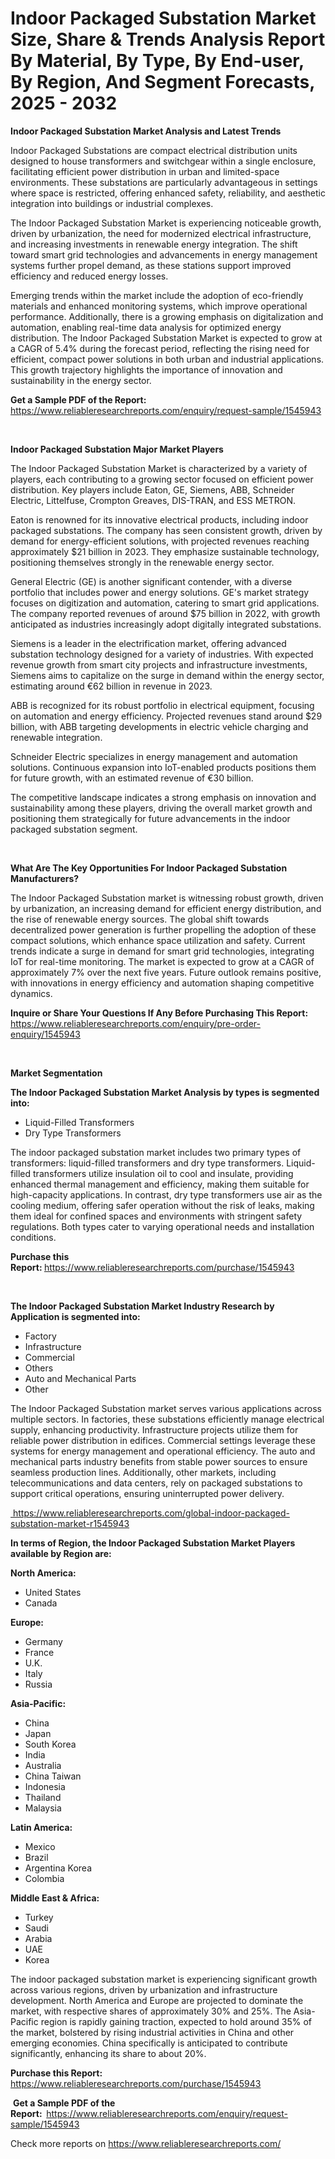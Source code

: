 <p><h1>Indoor Packaged Substation Market Size, Share & Trends Analysis Report By Material, By Type, By End-user, By Region, And Segment Forecasts, 2025 - 2032</h1></p><p><strong>Indoor Packaged Substation Market Analysis and Latest Trends</strong></p>
<p><p>Indoor Packaged Substations are compact electrical distribution units designed to house transformers and switchgear within a single enclosure, facilitating efficient power distribution in urban and limited-space environments. These substations are particularly advantageous in settings where space is restricted, offering enhanced safety, reliability, and aesthetic integration into buildings or industrial complexes.</p><p>The Indoor Packaged Substation Market is experiencing noticeable growth, driven by urbanization, the need for modernized electrical infrastructure, and increasing investments in renewable energy integration. The shift toward smart grid technologies and advancements in energy management systems further propel demand, as these stations support improved efficiency and reduced energy losses.</p><p>Emerging trends within the market include the adoption of eco-friendly materials and enhanced monitoring systems, which improve operational performance. Additionally, there is a growing emphasis on digitalization and automation, enabling real-time data analysis for optimized energy distribution. The Indoor Packaged Substation Market is expected to grow at a CAGR of 5.4% during the forecast period, reflecting the rising need for efficient, compact power solutions in both urban and industrial applications. This growth trajectory highlights the importance of innovation and sustainability in the energy sector.</p></p>
<p><strong>Get a Sample PDF of the Report:&nbsp;</strong> <a href="https://www.reliableresearchreports.com/enquiry/request-sample/1545943?utm_campaign=2222&utm_medium=2&utm_source=Github&utm_content=ia&utm_term=11042025&utm_id=indoor-packaged-substation">https://www.reliableresearchreports.com/enquiry/request-sample/1545943</a></p>
<p>&nbsp;</p>
<p><strong>Indoor Packaged Substation Major Market Players</strong></p>
<p><p>The Indoor Packaged Substation Market is characterized by a variety of players, each contributing to a growing sector focused on efficient power distribution. Key players include Eaton, GE, Siemens, ABB, Schneider Electric, Littelfuse, Crompton Greaves, DIS-TRAN, and ESS METRON.</p><p>Eaton is renowned for its innovative electrical products, including indoor packaged substations. The company has seen consistent growth, driven by demand for energy-efficient solutions, with projected revenues reaching approximately $21 billion in 2023. They emphasize sustainable technology, positioning themselves strongly in the renewable energy sector.</p><p>General Electric (GE) is another significant contender, with a diverse portfolio that includes power and energy solutions. GE's market strategy focuses on digitization and automation, catering to smart grid applications. The company reported revenues of around $75 billion in 2022, with growth anticipated as industries increasingly adopt digitally integrated substations.</p><p>Siemens is a leader in the electrification market, offering advanced substation technology designed for a variety of industries. With expected revenue growth from smart city projects and infrastructure investments, Siemens aims to capitalize on the surge in demand within the energy sector, estimating around €62 billion in revenue in 2023.</p><p>ABB is recognized for its robust portfolio in electrical equipment, focusing on automation and energy efficiency. Projected revenues stand around $29 billion, with ABB targeting developments in electric vehicle charging and renewable integration.</p><p>Schneider Electric specializes in energy management and automation solutions. Continuous expansion into IoT-enabled products positions them for future growth, with an estimated revenue of €30 billion.</p><p>The competitive landscape indicates a strong emphasis on innovation and sustainability among these players, driving the overall market growth and positioning them strategically for future advancements in the indoor packaged substation segment.</p></p>
<p>&nbsp;</p>
<p><strong>What Are The Key Opportunities For Indoor Packaged Substation Manufacturers?</strong></p>
<p><p>The Indoor Packaged Substation market is witnessing robust growth, driven by urbanization, an increasing demand for efficient energy distribution, and the rise of renewable energy sources. The global shift towards decentralized power generation is further propelling the adoption of these compact solutions, which enhance space utilization and safety. Current trends indicate a surge in demand for smart grid technologies, integrating IoT for real-time monitoring. The market is expected to grow at a CAGR of approximately 7% over the next five years. Future outlook remains positive, with innovations in energy efficiency and automation shaping competitive dynamics.</p></p>
<p><strong>Inquire or Share Your Questions If Any Before Purchasing This Report:</strong> <a href="https://www.reliableresearchreports.com/enquiry/pre-order-enquiry/1545943?utm_campaign=2222&utm_medium=2&utm_source=Github&utm_content=ia&utm_term=11042025&utm_id=indoor-packaged-substation">https://www.reliableresearchreports.com/enquiry/pre-order-enquiry/1545943</a></p>
<p>&nbsp;</p>
<p><strong>Market Segmentation</strong></p>
<p><strong>The Indoor Packaged Substation Market Analysis by types is segmented into:</strong></p>
<p><ul><li>Liquid-Filled Transformers</li><li>Dry Type Transformers</li></ul></p>
<p><p>The indoor packaged substation market includes two primary types of transformers: liquid-filled transformers and dry type transformers. Liquid-filled transformers utilize insulation oil to cool and insulate, providing enhanced thermal management and efficiency, making them suitable for high-capacity applications. In contrast, dry type transformers use air as the cooling medium, offering safer operation without the risk of leaks, making them ideal for confined spaces and environments with stringent safety regulations. Both types cater to varying operational needs and installation conditions.</p></p>
<p><strong>Purchase this Report:&nbsp;</strong><a href="https://www.reliableresearchreports.com/purchase/1545943?utm_campaign=2222&utm_medium=2&utm_source=Github&utm_content=ia&utm_term=11042025&utm_id=indoor-packaged-substation">https://www.reliableresearchreports.com/purchase/1545943</a></p>
<p>&nbsp;</p>
<p><strong>The Indoor Packaged Substation Market Industry Research by Application is segmented into:</strong></p>
<p><ul><li>Factory</li><li>Infrastructure</li><li>Commercial</li><li>Others</li><li>Auto and Mechanical Parts</li><li>Other</li></ul></p>
<p><p>The Indoor Packaged Substation market serves various applications across multiple sectors. In factories, these substations efficiently manage electrical supply, enhancing productivity. Infrastructure projects utilize them for reliable power distribution in edifices. Commercial settings leverage these systems for energy management and operational efficiency. The auto and mechanical parts industry benefits from stable power sources to ensure seamless production lines. Additionally, other markets, including telecommunications and data centers, rely on packaged substations to support critical operations, ensuring uninterrupted power delivery.</p></p>
<p><a href="https://www.reliableresearchreports.com/global-indoor-packaged-substation-market-r1545943?utm_campaign=2222&utm_medium=2&utm_source=Github&utm_content=ia&utm_term=11042025&utm_id=indoor-packaged-substation">&nbsp;https://www.reliableresearchreports.com/global-indoor-packaged-substation-market-r1545943</a></p>
<p><strong>In terms of Region, the Indoor Packaged Substation Market Players available by Region are:</strong></p>
<p>
    <p> <strong> North America: </strong>
        <ul>
            <li>United States</li>
            <li>Canada</li>
        </ul>
        </p> 
    <p> <strong> Europe: </strong>
        <ul>
            <li>Germany</li>
            <li>France</li>
            <li>U.K.</li>
            <li>Italy</li>
            <li>Russia</li>
        </ul>
        </p> 
    <p> <strong> Asia-Pacific: </strong>
        <ul>
            <li>China</li>
            <li>Japan</li>
            <li>South Korea</li>
            <li>India</li>
            <li>Australia</li>
            <li>China Taiwan</li>
            <li>Indonesia</li>
            <li>Thailand</li>
            <li>Malaysia</li>
        </ul>
        </p> 
    <p> <strong> Latin America: </strong>
        <ul>
            <li>Mexico</li>
            <li>Brazil</li>
            <li>Argentina Korea</li>
            <li>Colombia</li>
        </ul>
        </p> 
    <p> <strong> Middle East & Africa: </strong>
        <ul>
            <li>Turkey</li>
            <li>Saudi</li>
            <li>Arabia</li>
            <li>UAE</li>
            <li>Korea</li>
        </ul>
    </p>
    </p>
<p><p>The indoor packaged substation market is experiencing significant growth across various regions, driven by urbanization and infrastructure development. North America and Europe are projected to dominate the market, with respective shares of approximately 30% and 25%. The Asia-Pacific region is rapidly gaining traction, expected to hold around 35% of the market, bolstered by rising industrial activities in China and other emerging economies. China specifically is anticipated to contribute significantly, enhancing its share to about 20%.</p></p>
<p><strong>Purchase this Report: </strong><a href="https://www.reliableresearchreports.com/purchase/1545943?utm_campaign=2222&utm_medium=2&utm_source=Github&utm_content=ia&utm_term=11042025&utm_id=indoor-packaged-substation">https://www.reliableresearchreports.com/purchase/1545943</a></p>
<p>&nbsp;<strong>Get a Sample PDF of the Report:&nbsp;&nbsp;</strong><a href="https://www.reliableresearchreports.com/enquiry/request-sample/1545943?utm_campaign=2222&utm_medium=2&utm_source=Github&utm_content=ia&utm_term=11042025&utm_id=indoor-packaged-substation">https://www.reliableresearchreports.com/enquiry/request-sample/1545943</a></p>
<p><strong></strong></p>
<p>Check more reports on <a href="https://www.reliableresearchreports.com/?utm_campaign=2222&utm_medium=2&utm_source=Github&utm_content=ia&utm_term=11042025&utm_id=indoor-packaged-substation">https://www.reliableresearchreports.com/</a></p>